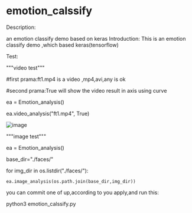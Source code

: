 # emotion_calssify

Description:

an emotion classify demo based on keras Introduction: This is an emotion classify demo ,which based keras(tensorflow)

Test:

"""video test""" 

#first prama:ft1.mp4 is a video ,mp4,avi,any is ok 

#second prama:True will show the video result in axis using curve

ea = Emotion_analysis()

ea.video_analysis("ft1.mp4", True)

![image]( https://github.com/watersink/emotion_calssify/raw/master/demo_images/Figure_1.png)


"""image test""" 

ea = Emotion_analysis() 

base_dir="./faces/" 

for img_dir in os.listdir("./faces/"): 

    ea.image_analysis(os.path.join(base_dir,img_dir))

you can commit one of up,according to you apply,and run this: 

python3 emotion_calssify.py

